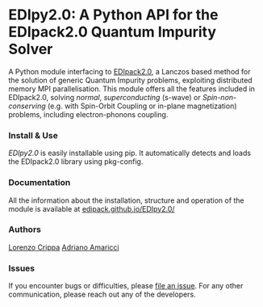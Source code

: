 # EDIpy2.0: A Python API for the EDIpack2.0 Quantum Impurity Solver

A Python module interfacing to [EDIpack2.0](https://github.com/edipack/EDIpack2.0), 
a  Lanczos based method for the solution of generic Quantum Impurity problems, 
exploiting distributed memory MPI parallelisation. This module offers all the 
features included in EDIpack2.0, solving  *normal*, *superconducting* (s-wave) 
or *Spin-non-conserving* (e.g. with Spin-Orbit Coupling or in-plane magnetization) 
problems, including electron-phonons coupling.

### Install & Use

*EDIpy2.0* is easily installable using pip. It automatically detects and loads the
EDIpack2.0 library using pkg-config. 

### Documentation
All the information about the installation, structure and operation of the module 
is available at [edipack.github.io/EDIpy2.0/](https://edipack.github.io/EDIpy2.0/)  

### Authors
[Lorenzo Crippa](https://github.com/lcrippa)
[Adriano Amaricci](https://github.com/aamaricci)  


### Issues
If you encounter bugs or difficulties, please 
[file an issue](https://github.com/edipack/EDIpy2.0/issues/new/choose). 
For any other communication, please reach out any of the developers.          
